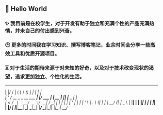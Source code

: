 ## 👋 Hello World

### ✨  我目前是在校学生，对于开发有助于独立和充满个性的产品充满热情，并未自己的付出感到兴奋。

### 🕒  更多的时间我在学习知识、撰写博客笔记，业余时间会分享一些高效工具和优质开源项目。

### ⏳ 对于生活的期待来源于对未知的好奇，以及对于技术改变现状的渴望，追求更加独立、个性化的生活。

  _  __                  _ _        _____ _ _   _           _     
 | |/ /                 | ( )      / ____(_) | | |         | |    
 | ' / __ _ _ __ ___  __| |/ ___  | |  __ _| |_| |__  _   _| |__  
 |  < / _` | '__/ _ \/ _` | / __| | | |_ | | __| '_ \| | | | '_ \ 
 | . \ (_| | | |  __/ (_| | \__ \ | |__| | | |_| | | | |_| | |_) |
 |_|\_\__,_|_|  \___|\__,_| |___/  \_____|_|\__|_| |_|\__,_|_.__/ 
                                                                   

<!--
**huarzone/huarzone** is a  repository because its `README.md` (this file) appears on your GitHub profile.

Here are some ideas to get you started:

- 🔭 I’m currently working on ...
- 🌱 I’m currently learning ...
- 👯 I’m looking to collaborate on ...
- 🤔 I’m looking for help with ...
- 💬 Ask me about ...
- 📫 How to reach me: ...
- 😄 Pronouns: ...
- ⚡ Fun fact: ...
-->
